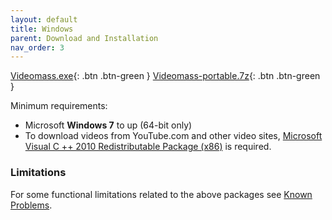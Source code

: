 ```yaml
---
layout: default
title: Windows
parent: Download and Installation
nav_order: 3
---
```

  
[Videomass.exe](https://github.com/jeanslack/Videomass/releases/download/v.3.4.3/Videomass-v3.4.3-x86_64-Setup.exe){: .btn .btn-green } 
[Videomass-portable.7z](https://github.com/jeanslack/Videomass/releases/download/v.3.4.3/Videomass-v3.4.3-x86_64-portable.7z){: .btn .btn-green }     

Minimum requirements:
- Microsoft **Windows 7** to up (64-bit only)
- To download videos from YouTube.com and other video sites, [Microsoft Visual C ++ 2010 Redistributable Package (x86)](https://www.microsoft.com/en-US/download/details.aspx?id=5555) 
is required.

### Limitations 
For some functional limitations related to the above packages see 
[Known Problems](https://jeanslack.github.io/Videomass/Known%20Problems/). 
